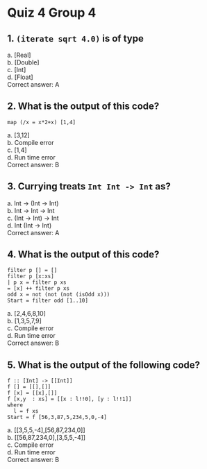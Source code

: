 # Quiz 4 Group 4
## 1. `(iterate sqrt 4.0)` is of type

a. [Real]\
b. [Double]\
c. [Int]\
d. [Float]\
Correct answer: A
## 2. What is the output of this code?
```
map (/x = x*2+x) [1,4]
```
a. [3,12]\
b. Compile error\
c. [1,4]\
d. Run time error\
Correct answer: B
## 3. Currying treats `Int Int -> Int` as?

a. Int -> (Int -> Int)\
b. Int -> Int -> Int\
c. (Int -> Int) -> Int\
d. Int (Int -> Int)\
Correct answer: A
## 4. What is the output of this code?
```
filter p [] = []
filter p [x:xs]
| p x = filter p xs 
= [x] ++ filter p xs 
odd x = not (not (not (isOdd x)))
Start = filter odd [1..10]
```
a. [2,4,6,8,10]\
b. [1,3,5,7,9]\
c. Compile error\
d. Run time error\
Correct answer: B
## 5. What is the output of the following code?
```
f :: [Int] -> [[Int]]
f [] = [[],[]]
f [x] = [[x],[]]
f [x,y  : xs] = [[x : l!!0], [y : l!!1]]
where
  l = f xs
Start = f [56,3,87,5,234,5,0,-4] 
```
a. [[3,5,5,-4],[56,87,234,0]]\
b. [[56,87,234,0],[3,5,5,-4]]\
c. Compile error\
d. Run time error\
Correct answer: B
